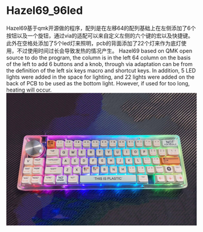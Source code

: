 # Hazel69_96led
Hazel69基于qmk开源做的程序，配列是在左移64的配列基础上在左侧添加了6个按钮以及一个旋钮，通过via的适配可以来自定义左侧的六个键的宏以及快捷键。此外在空格处添加了5个led灯来照明，pcb的背面添加了22个灯来作为底灯使用，不过使用时间过长会导致发热的情况产生。
Hazel69 based on QMK open source to do the program, the column is in the left 64 column on the basis of the left to add 6 buttons and a knob, through via adaptation can be from the definition of the left six keys macro and shortcut keys.  In addition, 5 LED lights were added in the space for lighting, and 22 lights were added on the back of PCB to be used as the bottom light. However, if used for too long, heating will occur. 
![image](https://github.com/zhc2933/Hazel69_96led/blob/main/%E5%AE%9E%E7%89%A9%E5%9B%BE.jpg)
